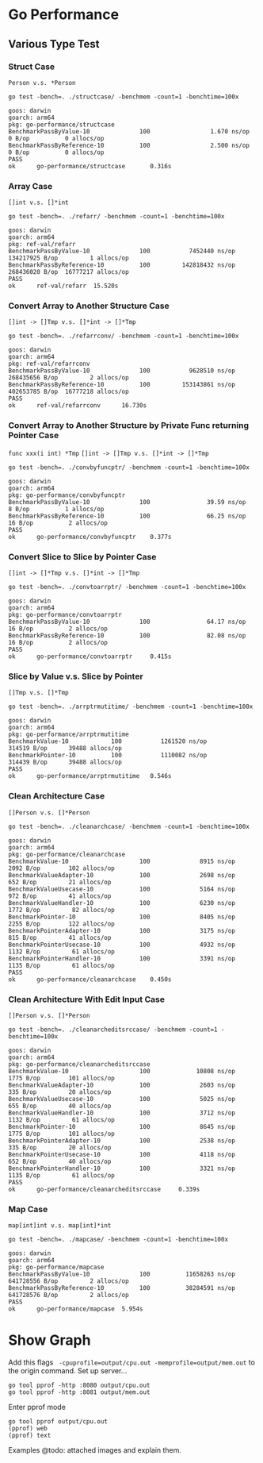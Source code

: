 # Go Performance

## Various Type Test
### Struct Case

`Person v.s. *Person`

```
go test -bench=. ./structcase/ -benchmem -count=1 -benchtime=100x
```

```
goos: darwin
goarch: arm64
pkg: go-performance/structcase
BenchmarkPassByValue-10              100                 1.670 ns/op           0 B/op          0 allocs/op
BenchmarkPassByReference-10          100                 2.500 ns/op           0 B/op          0 allocs/op
PASS
ok      go-performance/structcase       0.316s
```

### Array Case

`[]int v.s. []*int`

```
go test -bench=. ./refarr/ -benchmem -count=1 -benchtime=100x
```

```
goos: darwin
goarch: arm64
pkg: ref-val/refarr
BenchmarkPassByValue-10              100           7452440 ns/op        134217925 B/op         1 allocs/op
BenchmarkPassByReference-10          100         142818432 ns/op        268436020 B/op  16777217 allocs/op
PASS
ok      ref-val/refarr  15.520s
```

### Convert Array to Another Structure Case

`[]int -> []Tmp v.s. []*int -> []*Tmp`

```
go test -bench=. ./refarrconv/ -benchmem -count=1 -benchtime=100x
```

```
goos: darwin
goarch: arm64
pkg: ref-val/refarrconv
BenchmarkPassByValue-10              100           9628510 ns/op        268435656 B/op         2 allocs/op
BenchmarkPassByReference-10          100         153143861 ns/op        402653785 B/op  16777218 allocs/op
PASS
ok      ref-val/refarrconv      16.730s
```

### Convert Array to Another Structure by Private Func returning Pointer Case

`func xxx(i int) *Tmp`
`[]int -> []Tmp v.s. []*int -> []*Tmp`

```
go test -bench=. ./convbyfuncptr/ -benchmem -count=1 -benchtime=100x
```

```
goos: darwin
goarch: arm64
pkg: go-performance/convbyfuncptr
BenchmarkPassByValue-10              100                39.59 ns/op            8 B/op          1 allocs/op
BenchmarkPassByReference-10          100                66.25 ns/op           16 B/op          2 allocs/op
PASS
ok      go-performance/convbyfuncptr    0.377s
```

### Convert Slice to Slice by Pointer Case

`[]int -> []*Tmp v.s. []*int -> []*Tmp`

```
go test -bench=. ./convtoarrptr/ -benchmem -count=1 -benchtime=100x
```

```
goos: darwin
goarch: arm64
pkg: go-performance/convtoarrptr
BenchmarkPassByValue-10              100                64.17 ns/op           16 B/op          2 allocs/op
BenchmarkPassByReference-10          100                82.08 ns/op           16 B/op          2 allocs/op
PASS
ok      go-performance/convtoarrptr     0.415s
```

### Slice by Value v.s. Slice by Pointer

`[]Tmp v.s. []*Tmp`

```
go test -bench=. ./arrptrmutitime/ -benchmem -count=1 -benchtime=100x
```

```
goos: darwin
goarch: arm64
pkg: go-performance/arrptrmutitime
BenchmarkValue-10            100           1261520 ns/op          314519 B/op      39488 allocs/op
BenchmarkPointer-10          100           1110082 ns/op          314439 B/op      39488 allocs/op
PASS
ok      go-performance/arrptrmutitime   0.546s
```

### Clean Architecture Case

`[]Person v.s. []*Person`

```
go test -bench=. ./cleanarchcase/ -benchmem -count=1 -benchtime=100x
```

```
goos: darwin
goarch: arm64
pkg: go-performance/cleanarchcase
BenchmarkValue-10                    100              8915 ns/op            2092 B/op        102 allocs/op
BenchmarkValueAdapter-10             100              2698 ns/op             652 B/op         21 allocs/op
BenchmarkValueUsecase-10             100              5164 ns/op             972 B/op         41 allocs/op
BenchmarkValueHandler-10             100              6230 ns/op            1772 B/op         82 allocs/op
BenchmarkPointer-10                  100              8405 ns/op            2255 B/op        122 allocs/op
BenchmarkPointerAdapter-10           100              3175 ns/op             815 B/op         41 allocs/op
BenchmarkPointerUsecase-10           100              4932 ns/op            1132 B/op         61 allocs/op
BenchmarkPointerHandler-10           100              3391 ns/op            1135 B/op         61 allocs/op
PASS
ok      go-performance/cleanarchcase    0.450s
```

### Clean Architecture With Edit Input Case

`[]Person v.s. []*Person`

```
go test -bench=. ./cleanarcheditsrccase/ -benchmem -count=1 -benchtime=100x
```

```
goos: darwin
goarch: arm64
pkg: go-performance/cleanarcheditsrccase
BenchmarkValue-10                    100             10808 ns/op            1775 B/op        101 allocs/op
BenchmarkValueAdapter-10             100              2603 ns/op             335 B/op         20 allocs/op
BenchmarkValueUsecase-10             100              5025 ns/op             655 B/op         40 allocs/op
BenchmarkValueHandler-10             100              3712 ns/op            1132 B/op         61 allocs/op
BenchmarkPointer-10                  100              8645 ns/op            1775 B/op        101 allocs/op
BenchmarkPointerAdapter-10           100              2538 ns/op             335 B/op         20 allocs/op
BenchmarkPointerUsecase-10           100              4118 ns/op             652 B/op         40 allocs/op
BenchmarkPointerHandler-10           100              3321 ns/op            1135 B/op         61 allocs/op
PASS
ok      go-performance/cleanarcheditsrccase     0.339s
```

### Map Case

`map[int]int v.s. map[int]*int`

```
go test -bench=. ./mapcase/ -benchmem -count=1 -benchtime=100x
```

```
goos: darwin
goarch: arm64
pkg: go-performance/mapcase
BenchmarkPassByValue-10              100          11658263 ns/op        641728556 B/op         2 allocs/op
BenchmarkPassByReference-10          100          38284591 ns/op        641728576 B/op         2 allocs/op
PASS
ok      go-performance/mapcase  5.954s
```

# Show Graph

Add this flags ` -cpuprofile=output/cpu.out -memprofile=output/mem.out` to the origin command.
Set up server...
```
go tool pprof -http :8080 output/cpu.out
go tool pprof -http :8081 output/mem.out
```

Enter pprof mode
```
go tool pprof output/cpu.out
(pprof) web
(pprof) text
```

Examples
@todo: attached images and explain them.